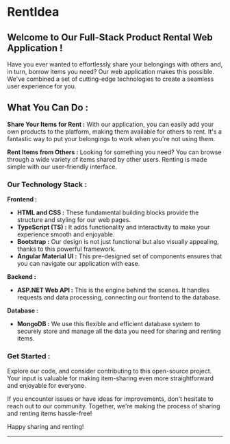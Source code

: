 # RentIdea

## Welcome to Our Full-Stack Product Rental Web Application ! 

Have you ever wanted to effortlessly share your belongings with others and, in turn, borrow items you need? Our web application makes this possible. We've combined a set of cutting-edge technologies to create a seamless user experience for you.

## What You Can Do :

**Share Your Items for Rent :** With our application, you can easily add your own products to the platform, making them available for others to rent. It's a fantastic way to put your belongings to work when you're not using them.

**Rent Items from Others :** Looking for something you need? You can browse through a wide variety of items shared by other users. Renting is made simple with our user-friendly interface.

### Our Technology Stack :

**Frontend :**
- **HTML and CSS :** These fundamental building blocks provide the structure and styling for our web pages.
- **TypeScript (TS) :** It adds functionality and interactivity to make your experience smooth and enjoyable.
- **Bootstrap :** Our design is not just functional but also visually appealing, thanks to this powerful framework.
- **Angular Material UI :** This pre-designed set of components ensures that you can navigate our application with ease.

**Backend :**
- **ASP.NET Web API :** This is the engine behind the scenes. It handles requests and data processing, connecting our frontend to the database.

**Database :**
- **MongoDB :** We use this flexible and efficient database system to securely store and manage all the data you need for sharing and renting items.

### Get Started :

Explore our code, and consider contributing to this open-source project. Your input is valuable for making item-sharing even more straightforward and enjoyable for everyone.

If you encounter issues or have ideas for improvements, don't hesitate to reach out to our community. Together, we're making the process of sharing and renting items hassle-free!

 Happy sharing and renting!


---
